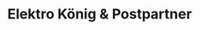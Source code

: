 ---
title: "Elektro König & Postpartner"
url: /blindenmarkt/elektro-koenig-und-postpartner/
shop: Basteln
---